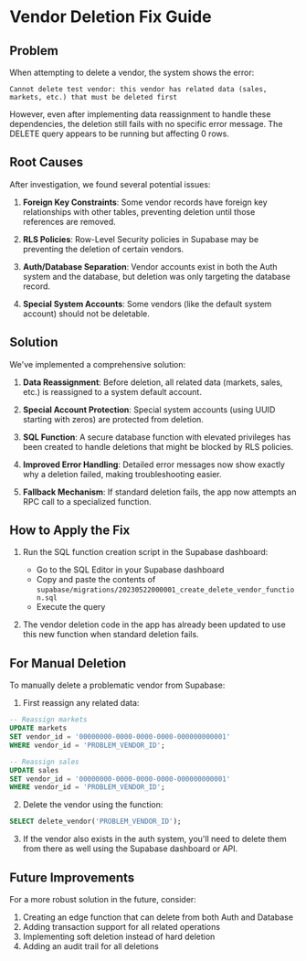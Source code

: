# Vendor Deletion Fix Guide

## Problem

When attempting to delete a vendor, the system shows the error:
```
Cannot delete test vendor: this vendor has related data (sales, markets, etc.) that must be deleted first
```

However, even after implementing data reassignment to handle these dependencies, the deletion still fails with no specific error message. The DELETE query appears to be running but affecting 0 rows.

## Root Causes

After investigation, we found several potential issues:

1. **Foreign Key Constraints**: Some vendor records have foreign key relationships with other tables, preventing deletion until those references are removed.

2. **RLS Policies**: Row-Level Security policies in Supabase may be preventing the deletion of certain vendors.

3. **Auth/Database Separation**: Vendor accounts exist in both the Auth system and the database, but deletion was only targeting the database record.

4. **Special System Accounts**: Some vendors (like the default system account) should not be deletable.

## Solution

We've implemented a comprehensive solution:

1. **Data Reassignment**: Before deletion, all related data (markets, sales, etc.) is reassigned to a system default account.

2. **Special Account Protection**: Special system accounts (using UUID starting with zeros) are protected from deletion.

3. **SQL Function**: A secure database function with elevated privileges has been created to handle deletions that might be blocked by RLS policies.

4. **Improved Error Handling**: Detailed error messages now show exactly why a deletion failed, making troubleshooting easier.

5. **Fallback Mechanism**: If standard deletion fails, the app now attempts an RPC call to a specialized function.

## How to Apply the Fix

1. Run the SQL function creation script in the Supabase dashboard:
   - Go to the SQL Editor in your Supabase dashboard
   - Copy and paste the contents of `supabase/migrations/20230522000001_create_delete_vendor_function.sql`
   - Execute the query

2. The vendor deletion code in the app has already been updated to use this new function when standard deletion fails.

## For Manual Deletion

To manually delete a problematic vendor from Supabase:

1. First reassign any related data:
```sql
-- Reassign markets
UPDATE markets 
SET vendor_id = '00000000-0000-0000-0000-000000000001'
WHERE vendor_id = 'PROBLEM_VENDOR_ID';

-- Reassign sales
UPDATE sales 
SET vendor_id = '00000000-0000-0000-0000-000000000001'
WHERE vendor_id = 'PROBLEM_VENDOR_ID';
```

2. Delete the vendor using the function:
```sql
SELECT delete_vendor('PROBLEM_VENDOR_ID');
```

3. If the vendor also exists in the auth system, you'll need to delete them from there as well using the Supabase dashboard or API.

## Future Improvements

For a more robust solution in the future, consider:

1. Creating an edge function that can delete from both Auth and Database
2. Adding transaction support for all related operations
3. Implementing soft deletion instead of hard deletion
4. Adding an audit trail for all deletions 